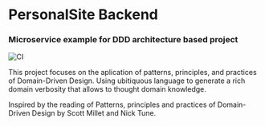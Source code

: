 # PersonalSite Backend
### Microservice example for DDD architecture based project

![CI](https://github.com/pablocom/PersonalSite.Backend/workflows/.NET%20Core/badge.svg?branch=master)

This project focuses on the aplication of patterns, principles, and practices of Domain-Driven Design. Using ubitiquous language to generate a rich domain verbosity that allows to thought domain knowledge.

Inspired by the reading of Patterns, principles and practices of Domain-Driven Design by Scott Millet and Nick Tune.
